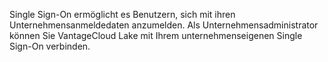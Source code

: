 Single Sign-On ermöglicht es Benutzern, sich mit ihren Unternehmensanmeldedaten anzumelden. Als Unternehmensadministrator können Sie VantageCloud Lake mit Ihrem unternehmenseigenen Single Sign-On verbinden.
